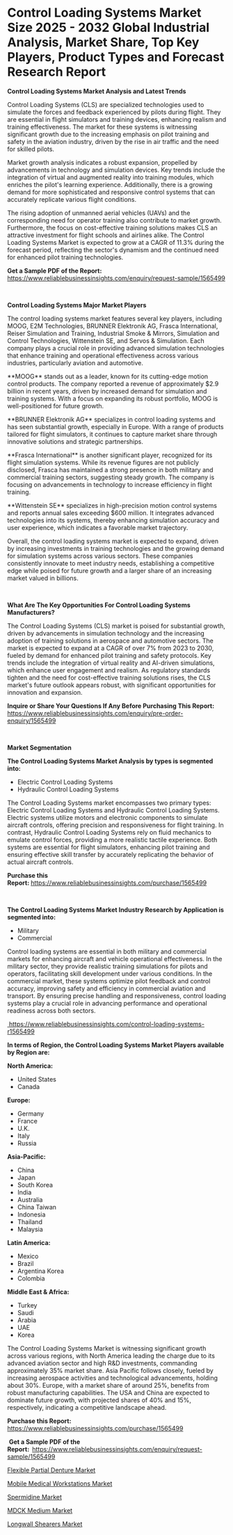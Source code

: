 <p><h1>Control Loading Systems Market Size 2025 - 2032 Global Industrial Analysis, Market Share, Top Key Players, Product Types and Forecast Research Report</h1></p><p><strong>Control Loading Systems Market Analysis and Latest Trends</strong></p>
<p><p>Control Loading Systems (CLS) are specialized technologies used to simulate the forces and feedback experienced by pilots during flight. They are essential in flight simulators and training devices, enhancing realism and training effectiveness. The market for these systems is witnessing significant growth due to the increasing emphasis on pilot training and safety in the aviation industry, driven by the rise in air traffic and the need for skilled pilots.</p><p>Market growth analysis indicates a robust expansion, propelled by advancements in technology and simulation devices. Key trends include the integration of virtual and augmented reality into training modules, which enriches the pilot's learning experience. Additionally, there is a growing demand for more sophisticated and responsive control systems that can accurately replicate various flight conditions. </p><p>The rising adoption of unmanned aerial vehicles (UAVs) and the corresponding need for operator training also contribute to market growth. Furthermore, the focus on cost-effective training solutions makes CLS an attractive investment for flight schools and airlines alike. The Control Loading Systems Market is expected to grow at a CAGR of 11.3% during the forecast period, reflecting the sector's dynamism and the continued need for enhanced pilot training technologies.</p></p>
<p><strong>Get a Sample PDF of the Report:&nbsp;</strong> <a href="https://www.reliablebusinessinsights.com/enquiry/request-sample/1565499?utm_campaign=3347&utm_medium=2&utm_source=Github&utm_content=ia&utm_term=08042025&utm_id=control-loading-systems">https://www.reliablebusinessinsights.com/enquiry/request-sample/1565499</a></p>
<p>&nbsp;</p>
<p><strong>Control Loading Systems Major Market Players</strong></p>
<p><p>The control loading systems market features several key players, including MOOG, E2M Technologies, BRUNNER Elektronik AG, Frasca International, Reiser Simulation and Training, Industrial Smoke & Mirrors, Simulation and Control Technologies, Wittenstein SE, and Servos & Simulation. Each company plays a crucial role in providing advanced simulation technologies that enhance training and operational effectiveness across various industries, particularly aviation and automotive.</p><p>**MOOG** stands out as a leader, known for its cutting-edge motion control products. The company reported a revenue of approximately $2.9 billion in recent years, driven by increased demand for simulation and training systems. With a focus on expanding its robust portfolio, MOOG is well-positioned for future growth.</p><p>**BRUNNER Elektronik AG** specializes in control loading systems and has seen substantial growth, especially in Europe. With a range of products tailored for flight simulators, it continues to capture market share through innovative solutions and strategic partnerships.</p><p>**Frasca International** is another significant player, recognized for its flight simulation systems. While its revenue figures are not publicly disclosed, Frasca has maintained a strong presence in both military and commercial training sectors, suggesting steady growth. The company is focusing on advancements in technology to increase efficiency in flight training.</p><p>**Wittenstein SE** specializes in high-precision motion control systems and reports annual sales exceeding $600 million. It integrates advanced technologies into its systems, thereby enhancing simulation accuracy and user experience, which indicates a favorable market trajectory.</p><p>Overall, the control loading systems market is expected to expand, driven by increasing investments in training technologies and the growing demand for simulation systems across various sectors. These companies consistently innovate to meet industry needs, establishing a competitive edge while poised for future growth and a larger share of an increasing market valued in billions.</p></p>
<p>&nbsp;</p>
<p><strong>What Are The Key Opportunities For Control Loading Systems Manufacturers?</strong></p>
<p><p>The Control Loading Systems (CLS) market is poised for substantial growth, driven by advancements in simulation technology and the increasing adoption of training solutions in aerospace and automotive sectors. The market is expected to expand at a CAGR of over 7% from 2023 to 2030, fueled by demand for enhanced pilot training and safety protocols. Key trends include the integration of virtual reality and AI-driven simulations, which enhance user engagement and realism. As regulatory standards tighten and the need for cost-effective training solutions rises, the CLS market's future outlook appears robust, with significant opportunities for innovation and expansion.</p></p>
<p><strong>Inquire or Share Your Questions If Any Before Purchasing This Report:</strong> <a href="https://www.reliablebusinessinsights.com/enquiry/pre-order-enquiry/1565499?utm_campaign=3347&utm_medium=2&utm_source=Github&utm_content=ia&utm_term=08042025&utm_id=control-loading-systems">https://www.reliablebusinessinsights.com/enquiry/pre-order-enquiry/1565499</a></p>
<p>&nbsp;</p>
<p><strong>Market Segmentation</strong></p>
<p><strong>The Control Loading Systems Market Analysis by types is segmented into:</strong></p>
<p><ul><li>Electric Control Loading Systems</li><li>Hydraulic Control Loading Systems</li></ul></p>
<p><p>The Control Loading Systems market encompasses two primary types: Electric Control Loading Systems and Hydraulic Control Loading Systems. Electric systems utilize motors and electronic components to simulate aircraft controls, offering precision and responsiveness for flight training. In contrast, Hydraulic Control Loading Systems rely on fluid mechanics to emulate control forces, providing a more realistic tactile experience. Both systems are essential for flight simulators, enhancing pilot training and ensuring effective skill transfer by accurately replicating the behavior of actual aircraft controls.</p></p>
<p><strong>Purchase this Report:&nbsp;</strong><a href="https://www.reliablebusinessinsights.com/purchase/1565499?utm_campaign=3347&utm_medium=2&utm_source=Github&utm_content=ia&utm_term=08042025&utm_id=control-loading-systems">https://www.reliablebusinessinsights.com/purchase/1565499</a></p>
<p>&nbsp;</p>
<p><strong>The Control Loading Systems Market Industry Research by Application is segmented into:</strong></p>
<p><ul><li>Military</li><li>Commercial</li></ul></p>
<p><p>Control loading systems are essential in both military and commercial markets for enhancing aircraft and vehicle operational effectiveness. In the military sector, they provide realistic training simulations for pilots and operators, facilitating skill development under various conditions. In the commercial market, these systems optimize pilot feedback and control accuracy, improving safety and efficiency in commercial aviation and transport. By ensuring precise handling and responsiveness, control loading systems play a crucial role in advancing performance and operational readiness across both sectors.</p></p>
<p><a href="https://www.reliablebusinessinsights.com/control-loading-systems-r1565499?utm_campaign=3347&utm_medium=2&utm_source=Github&utm_content=ia&utm_term=08042025&utm_id=control-loading-systems">&nbsp;https://www.reliablebusinessinsights.com/control-loading-systems-r1565499</a></p>
<p><strong>In terms of Region, the Control Loading Systems Market Players available by Region are:</strong></p>
<p>
    <p> <strong> North America: </strong>
        <ul>
            <li>United States</li>
            <li>Canada</li>
        </ul>
        </p> 
    <p> <strong> Europe: </strong>
        <ul>
            <li>Germany</li>
            <li>France</li>
            <li>U.K.</li>
            <li>Italy</li>
            <li>Russia</li>
        </ul>
        </p> 
    <p> <strong> Asia-Pacific: </strong>
        <ul>
            <li>China</li>
            <li>Japan</li>
            <li>South Korea</li>
            <li>India</li>
            <li>Australia</li>
            <li>China Taiwan</li>
            <li>Indonesia</li>
            <li>Thailand</li>
            <li>Malaysia</li>
        </ul>
        </p> 
    <p> <strong> Latin America: </strong>
        <ul>
            <li>Mexico</li>
            <li>Brazil</li>
            <li>Argentina Korea</li>
            <li>Colombia</li>
        </ul>
        </p> 
    <p> <strong> Middle East & Africa: </strong>
        <ul>
            <li>Turkey</li>
            <li>Saudi</li>
            <li>Arabia</li>
            <li>UAE</li>
            <li>Korea</li>
        </ul>
    </p>
    </p>
<p><p>The Control Loading Systems Market is witnessing significant growth across various regions, with North America leading the charge due to its advanced aviation sector and high R&D investments, commanding approximately 35% market share. Asia Pacific follows closely, fueled by increasing aerospace activities and technological advancements, holding about 30%. Europe, with a market share of around 25%, benefits from robust manufacturing capabilities. The USA and China are expected to dominate future growth, with projected shares of 40% and 15%, respectively, indicating a competitive landscape ahead.</p></p>
<p><strong>Purchase this Report: </strong><a href="https://www.reliablebusinessinsights.com/purchase/1565499?utm_campaign=3347&utm_medium=2&utm_source=Github&utm_content=ia&utm_term=08042025&utm_id=control-loading-systems">https://www.reliablebusinessinsights.com/purchase/1565499</a></p>
<p>&nbsp;<strong>Get a Sample PDF of the Report:&nbsp;&nbsp;</strong><a href="https://www.reliablebusinessinsights.com/enquiry/request-sample/1565499?utm_campaign=3347&utm_medium=2&utm_source=Github&utm_content=ia&utm_term=08042025&utm_id=control-loading-systems">https://www.reliablebusinessinsights.com/enquiry/request-sample/1565499</a></p>
<p><strong></strong></p>
<p><p><a href="https://www.linkedin.com/pulse/flexible-partial-denture-market-findings-indicatinga-cagr-vohfe?utm_campaign=3347&utm_medium=2&utm_source=Github&utm_content=ia&utm_term=08042025&utm_id=control-loading-systems">Flexible Partial Denture Market</a></p><p><a href="https://www.linkedin.com/pulse/market-growth-potential-forecast-mobile-medical-workstations-ldrge?utm_campaign=3347&utm_medium=2&utm_source=Github&utm_content=ia&utm_term=08042025&utm_id=control-loading-systems">Mobile Medical Workstations Market</a></p><p><a href="https://www.linkedin.com/pulse/deep-dive-spermidine-market-future-growth-66-rate-until-gilpe?utm_campaign=3347&utm_medium=2&utm_source=Github&utm_content=ia&utm_term=08042025&utm_id=control-loading-systems">Spermidine Market</a></p><p><a href="https://www.linkedin.com/pulse/comprehensive-study-mdck-medium-market-size-growth-gui0e?utm_campaign=3347&utm_medium=2&utm_source=Github&utm_content=ia&utm_term=08042025&utm_id=control-loading-systems">MDCK Medium Market</a></p><p><a href="https://github.com/ancsyanagha/Market-Research-Report-List-1/blob/main/longwall-shearers-market.md?utm_campaign=3347&utm_medium=2&utm_source=Github&utm_content=ia&utm_term=08042025&utm_id=control-loading-systems">Longwall Shearers Market</a></p></p>